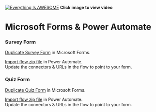 [![Everything Is AWESOME](http://img.youtube.com/vi/https://youtu.be/4eWGdi_C2hQ/maxresdefault.jpg)](https://youtu.be/0U5jax-zMIc "Microsoft Forms & Power Automate")
**Click image to view video**

# Microsoft Forms & Power Automate

### Survey Form
[Duplicate Survey Form](https://forms.office.com/Pages/ShareFormPage.aspx?id=VmlEBz1JyEKtBek5y1IVP0ItwN2SxE1FlM53ige1uMZUNDZPVVQ2UDRHWUtQMlVaQ09RSzdaVk9OUC4u&sharetoken=y8OlYRA7l8cgh2kEWDbG) in Microsoft Forms.

[Import flow zip file](https://github.com/rdorrani/Microsoft-Flow/blob/master/FormsResponses/MicrosoftFormsDataasExcel_20211010213301.zip) in Power Automate. <br>Update the connectors & URLs in the flow to point to your form. 

### Quiz Form
[Duplicate Quiz Form](https://forms.office.com/Pages/ShareFormPage.aspx?id=VmlEBz1JyEKtBek5y1IVP0ItwN2SxE1FlM53ige1uMZUQlY4QjExVFhXNVNIRjFVQVVLUEIxOEhaUy4u&sharetoken=SohMP7B320ENB9kjnNGo) in Microsoft Forms.

[Import flow zip file](https://github.com/rdorrani/Microsoft-Flow/blob/master/FormsResponses/MicrosoftFormsDataasExcel_20211010213301.zip) in Power Automate. <br>Update the connectors & URLs in the flow to point to your form. 

